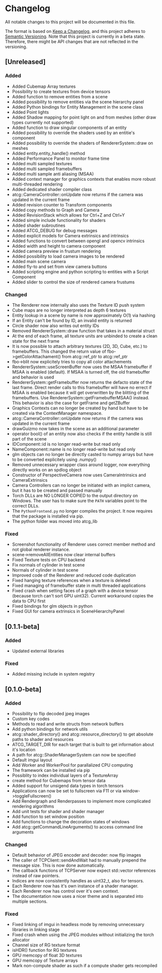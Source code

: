 # Changelog

All notable changes to this project will be documented in this file.

The format is based on [Keep a Changelog](https://keepachangelog.com/en/1.1.0/),
and this project adheres to [Semantic Versioning](https://semver.org/spec/v2.0.0.html). Note that this project is currently in a beta state. Therefore, there might be API changes that are not reflected in the versioning.

## [Unreleased]

### Added

- Added Cubemap Array textures
- Possibility to create textures from device tensors
- Added function to remove entities from a scene
- Added possibility to remove entities via the scene hierarchy panel
- Added Python bindings for Entity Management in the scene class
- Added Point lights
- Added Shadow mapping for point light on and from meshes (other draw types currently not supported)
- Added function to draw singular components of an entity
- Added possibility to override the shaders used by an entitie's component
- Added possibility to override the shaders of RendererSystem::draw on meshes
- Added entity.entity_handle() method
- Added Performance Panel to monitor frame time
- Added multi sampled textures
- Added multi sampled framebuffers
- Added multi sample anti aliasing (MSAA)
- Added context manager for graphics contexts that enables more robust multi-threaded rendering
- Added dedicated shader compiler class
- atcg::CameraController::onUpdate now returns if the camera was updated in the current frame
- Added revision counter to Transform components
- Added copy methods to Graph and Camera
- Added RevisionStack which allows for Ctrl+Z and Ctrl+Y
- Added simple include functionality for shaders
- Added shader subroutines
- Added ATCG_DEBUG for debug messages
- Added explicit models for Camera extrinsics and intrinsics
- Added functions to convert between opengl and opencv intrinsics
- Added width and height to camera component
- Added camera preview in frustum rendering
- Added possibility to load camera images to be rendered
- Added main scene camera
- Added fly-to and set from view camera buttons
- Added scripting engine and python scripting to entities with a Script Component
- Added slider to control the size of rendered camera frustums

### Changed

- The Renderer now internally also uses the Texture ID push system
- Cube maps are no longer interpreted as depth 6 textures
- Entity lookup in a scene by name is now approximately O(1) via hashing
- If an Entity can't be found by ID, an invalid entity is returned
- Circle shader now also writes out entity IDs
- Removed RendererSystem::draw function that takes in a material struct
- At the end of each frame, all texture units are unbinded to create a clean state for the next frame
- It is now possible to attach arbitrary textures (2D, 3D, Cube, etc.) to framebuffers. This changed the return value of fbo->getColorAttachament() from atcg::ref_ptr<Texture2D> to atcg::ref_ptr<Texture>
- fbo->blit now explicitely tries to copy all color attachements
- RendererSystem::useScreenBuffer now uses the MSAA framebuffer if MSAA is enabled (default). If MSAA is turned off, the old framebuffer and behavior is used
- RendererSystem::getFramebuffer now returns the defacto state of the last frame. Direct render calls to this framebuffer will have no errect if MSAA is enabled because it will get overwritten by the blitting of the framebuffers. Use RendererSystem::getFramebufferMSAA() instead. This behavior is also the case for getFrame and getZBuffer
- Graphics Contexts can no longer be created by hand but have to be created via the ContextManager namespace.
- atcg::CameraController::onUpdate now returns if the camera was updated in the current frame
- drawGuizmo now takes in the scene as an additional parameter
- operator bool() of an entity now also checks if the entity handle is still part of the scene
- IDComponent::id is no longer read-write but read only
- NameComponent::name is no longer read-write but read only
- glm objects can no longer be directly casted to numpy arrays but have to be converted explicitely using .numpy()
- Removed unnecessary wrapper class around logger, now everything directly works on an spdlog object
- Constructor of PerspectiveCamera now uses CameraIntrinsics and CameraExtrinsics
- Camera Controllers can no longer be initiated with an implict camera, but it has to be created and passed manually
- Torch DLLs are NO LONGER COPIED to the output directory on Windows. The user has to make sure the `PATH` variables point to the correct DLLs.
- The `PythonFrontend.py` no longer compiles the project. It now requires that the package is installed via pip.
- The python folder was moved into atcg_lib

### Fixed

- Screenshot functionality of Renderer uses correct member method and not global renderer instance.
- scene->removeAllEntities now clear internal buffers
- Fixed Texture tests on CPU backend
- Fix normals of cylinder in test scene
- Normals of cylinder in test scene
- Improved code of the Renderer and reduced code duplication
- Fixed hanging texture references when a texture is deleted
- Fixed managing of framebuffer state in multi threaded applications
- Fixed crash when setting faces of a graph with a device tensor (because torch can't sort GPU uint32). Current workaround copies the data to CPU first
- Fixed bindings for glm objects in python
- Fixed GUI for camera extrinsics in SceneHierarchyPanel

## [0.1.1-beta]

### Added

- Updated external libraries

### Fixed

- Added missing include in system registry

## [0.1.0-beta]

### Added

- Possibility to flip decoded jpeg images
- Custom key codes
- Methods to read and write structs from network buffers
- Add python bindings for network utils
- atcg::shader_directory() and atcg::resource_directory() to get absolute paths to shader and resources
- ATCG_TARGET_DIR for each target that is built to get information about it's location
- A path for atcg::ShaderManagerSystem can now be specified
- Default imgui layout
- Add Worker and WorkerPool for parallalized CPU computing
- The framework can be installed via pip
- Possiblity to index individual layers of a TextureArray
- create method for Cubemaps from tensor data
- Added support for unsigend data types in torch tensors
- Applications can now be set to fullscreen via F11 or via window->toggleFullscreen()
- Add Rendergraph and Renderpasses to implement more complicated rendering algorithms
- Add unit tests for shader and shader manager
- Add function to set window position
- Add functions to change the decoration states of windows
- Add atcg::getCommandLineArguments() to access command line arguments

### Changed

- Default behavior of JPEG encoder and decoder: now flip images
- The caller of TCPClient::sendAndWait had to manually prepend the message size. This is now done automatically.
- The callback functions of TCPServer now expect std::vector references instead of raw pointers.
- Indices are now consistently handles as uint32_t, also for tensors.
- Each Renderer now has it's own instance of a shader manager.
- Each Renderer now has control over it's own context.
- The documentation now uses a nicer theme and is separated into multiple sections.

### Fixed

- Fixed linking of imgui in headless mode by removing unnecessary libraries in linking stage
- Fixed crash when using the JPEG modules without initializing the torch allocator
- Channel size of RG texture format
- isHDR() function for RG textures
- GPU memcopy of float 3D textures
- GPU memcopy of Texture arrays
- Mark non-compute shader as such if a compute shader gets recompiled
